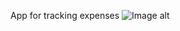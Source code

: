App for tracking expenses
![Image alt](https://github.com/smthqz/expense_flutter/raw/master/lib/assets/image/image.png)
